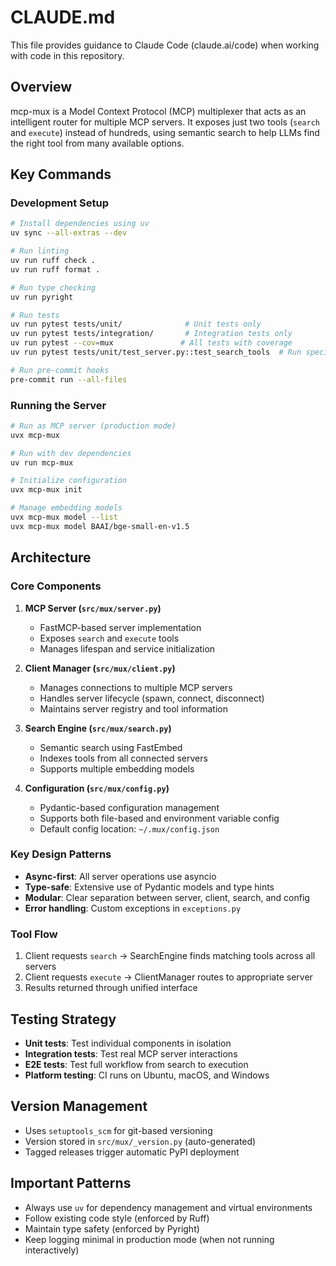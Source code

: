 # CLAUDE.md

This file provides guidance to Claude Code (claude.ai/code) when working with code in this repository.

## Overview

mcp-mux is a Model Context Protocol (MCP) multiplexer that acts as an intelligent router for multiple MCP servers. It exposes just two tools (`search` and `execute`) instead of hundreds, using semantic search to help LLMs find the right tool from many available options.

## Key Commands

### Development Setup
```bash
# Install dependencies using uv
uv sync --all-extras --dev

# Run linting
uv run ruff check .
uv run ruff format .

# Run type checking
uv run pyright

# Run tests
uv run pytest tests/unit/              # Unit tests only
uv run pytest tests/integration/       # Integration tests only
uv run pytest --cov=mux               # All tests with coverage
uv run pytest tests/unit/test_server.py::test_search_tools  # Run specific test

# Run pre-commit hooks
pre-commit run --all-files
```

### Running the Server
```bash
# Run as MCP server (production mode)
uvx mcp-mux

# Run with dev dependencies
uv run mcp-mux

# Initialize configuration
uvx mcp-mux init

# Manage embedding models
uvx mcp-mux model --list
uvx mcp-mux model BAAI/bge-small-en-v1.5
```

## Architecture

### Core Components

1. **MCP Server (`src/mux/server.py`)**
   - FastMCP-based server implementation
   - Exposes `search` and `execute` tools
   - Manages lifespan and service initialization

2. **Client Manager (`src/mux/client.py`)**
   - Manages connections to multiple MCP servers
   - Handles server lifecycle (spawn, connect, disconnect)
   - Maintains server registry and tool information

3. **Search Engine (`src/mux/search.py`)**
   - Semantic search using FastEmbed
   - Indexes tools from all connected servers
   - Supports multiple embedding models

4. **Configuration (`src/mux/config.py`)**
   - Pydantic-based configuration management
   - Supports both file-based and environment variable config
   - Default config location: `~/.mux/config.json`

### Key Design Patterns

- **Async-first**: All server operations use asyncio
- **Type-safe**: Extensive use of Pydantic models and type hints
- **Modular**: Clear separation between server, client, search, and config
- **Error handling**: Custom exceptions in `exceptions.py`

### Tool Flow

1. Client requests `search` → SearchEngine finds matching tools across all servers
2. Client requests `execute` → ClientManager routes to appropriate server
3. Results returned through unified interface

## Testing Strategy

- **Unit tests**: Test individual components in isolation
- **Integration tests**: Test real MCP server interactions
- **E2E tests**: Test full workflow from search to execution
- **Platform testing**: CI runs on Ubuntu, macOS, and Windows

## Version Management

- Uses `setuptools_scm` for git-based versioning
- Version stored in `src/mux/_version.py` (auto-generated)
- Tagged releases trigger automatic PyPI deployment

## Important Patterns

- Always use `uv` for dependency management and virtual environments
- Follow existing code style (enforced by Ruff)
- Maintain type safety (enforced by Pyright)
- Keep logging minimal in production mode (when not running interactively)
